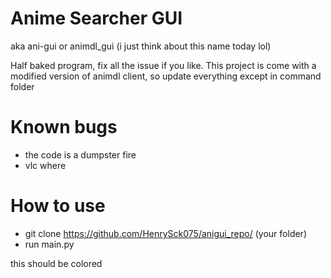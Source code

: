 # Anime Searcher GUI
aka ani-gui or animdl_gui (i just think about this name today lol)

Half baked program, fix all the issue if you like.
This project is come with a modified version of animdl client, so update everything except in command folder

# Known bugs
- the code is a dumpster fire
- vlc where

# How to use
- git clone https://github.com/HenrySck075/anigui_repo/ (your folder)
- run main.py

<p style="color:rgb(FF,57,33);">this should be colored</p>
